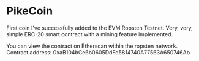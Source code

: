 # PikeCoin
First coin I've successfully added to the EVM Ropsten Testnet. Very, very, simple ERC-20 smart contract with a mining feature implemented. 

You can view the contract on Etherscan within the ropsten network. 
Contract address: 0xaB104bCe6b0605DdFd5814740A77563A650746Ab 
